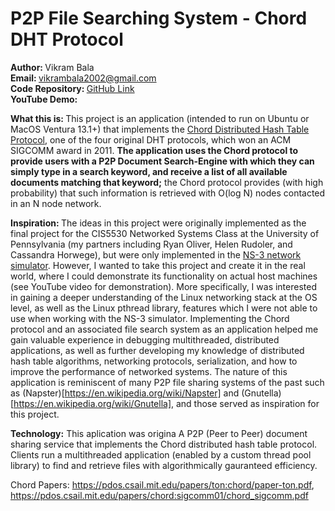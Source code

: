 # P2P File Searching System - Chord DHT Protocol

<b> Author:  </b> Vikram Bala <br>
<b>Email: </b> vikrambala2002@gmail.com <br>
<b>Code Repository: </b> [GitHub Link](https://github.com/vbala29/Chord-P2P-File-Sharing) <br>
<b> YouTube Demo: </b> <br>

<b> What this is: </b> This project is an application (intended to run on Ubuntu or MacOS Ventura 13.1+) that implements the [Chord Distributed Hash Table Protocol](https://pdos.csail.mit.edu/papers/ton:chord/paper-ton.pdf), one of the four original DHT protocols, which won an ACM SIGCOMM award in 2011. <b>The application uses the Chord protocol to provide users with a P2P Document Search-Engine with which they can simply type in a search keyword, and receive a list of all available documents matching that keyword;</b> the Chord protocol provides (with high probability) that such information is retrieved with O(log N) nodes contacted in an N node network. 

<b> Inspiration: </b> The ideas in this project were originally implemented as the final project for the CIS5530 Networked Systems Class at the University of Pennsylvania (my partners including Ryan Oliver, Helen Rudoler, and Cassandra Horwege), but were only implemented in the [NS-3 network simulator](https://www.nsnam.org). However, I wanted to take this project and create it in the real world, where I could demonstrate its functionality on actual host machines (see YouTube video for demonstration). More specifically, I was interested in gaining a deeper understanding of the Linux networking stack at the OS level, as well as the Linux pthread library, features which I were not able to use when working with the NS-3 simulator. Implementing the Chord protocol and an associated file search system as an application helped me gain valuable experience in debugging multithreaded, distributed applications, as well as further developing my knowledge of distributed hash table algorithms, networking protocols, serialization, and how to improve the performance of networked systems. The nature of this application is reminiscent of many P2P file sharing systems of the past such as (Napster)[https://en.wikipedia.org/wiki/Napster] and (Gnutella)[https://en.wikipedia.org/wiki/Gnutella], and those served as inspiration for this project. 

<b>Technology:</b> This aplication was origina
A P2P (Peer to Peer) document sharing service that implements the Chord distributed hash table protocol. Clients run a multithreaded application (enabled by a custom thread pool library) to find and retrieve files with algorithmically gauranteed efficiency.

Chord Papers: https://pdos.csail.mit.edu/papers/ton:chord/paper-ton.pdf, https://pdos.csail.mit.edu/papers/chord:sigcomm01/chord_sigcomm.pdf
